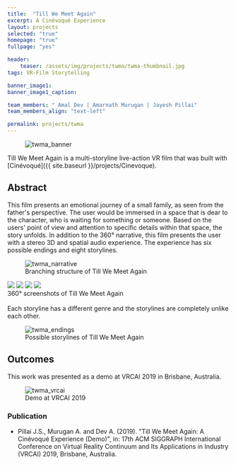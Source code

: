 ```yaml
---
title:  "Till We Meet Again"
excerpt: A Cinévoqué Experience
layout: projects   
selected: "true"
homepage: "true"
fullpage: "yes"

header:
    teaser: /assets/img/projects/twma/twma-thumbnail.jpg
tags: VR-Film Storytelling  

banner_image1:
banner_image1_caption:

team_members: " Amal Dev | Amarnath Murugan | Jayesh Pillai"
team_members_align: "text-left"

permalink: projects/twma
---
```


<figure class="align-center" style="width:100%;">
  <img src="{{ site.url }}{{ site.baseurl }}/assets/img/projects/twma/twma_poster.jpg" alt="twma_banner">
</figure> 


Till We Meet Again is a multi-storyline live-action VR film that was built with [Cinévoqué]({{ site.baseurl }}/projects/Cinevoque).

## Abstract

This film presents an emotional journey of a small family, as seen from the father's perspective. The user would be immersed in a space that is dear to the character, who is waiting for something or someone. Based on the users' point of view and attention to specific details within that space, the story unfolds. In addition to the 360° narrative, this film presents the user with a stereo 3D and spatial audio experience. The experience has six possible endings and eight storylines. 

<figure class="align-center" style="width:100%;">
  <img src="{{ site.url }}{{ site.baseurl }}/assets/img/projects/twma/twma_narrative.jpg" alt="twma_narrative">
  <figcaption>Branching structure of Till We Meet Again</figcaption>
</figure> 


<!-- 360-degree image embed. -->
<div class = "vr_single">
<a-scene loading-screen="dotsColor: white; backgroundColor: #008055;" class = "" embedded vr-mode-ui=" enabled: false" style="margin:0px; padding:0px;">
    <!-- Images. -->
    <img id="twma1" src="{{ site.baseurl }}/assets/img/projects/twma/360_twma_1.jpg">
    <img id="twma3" src="{{ site.baseurl }}/assets/img/projects/twma/360_twma_3.jpg">
    <img id="twma2" src="{{ site.baseurl }}/assets/img/projects/twma/360_twma_2.jpg">
    <img id="twma4" src="{{ site.baseurl }}/assets/img/projects/twma/360_twma_4.jpg">

  <!-- 360-degree image. -->
  <a-entity rotation="0 0 0" animation="property: rotation; to: 0 360 0; loop: true; dur: 500000; easing: linear">
        <a-sky class = "ARcarousel" id="image-360" radius="100" rotation="0 -90 0" src="#twma1"></a-sky>
    </a-entity>
</a-scene>
</div>
  <figcaption>360° screenshots of Till We Meet Again</figcaption>

<br>
Each storyline has a different genre and the storylines are completely unlike each other. 

<figure class="align-center" style="width:100%;">
  <img src="{{ site.baseurl }}/assets/img/projects/twma/endings.jpg" alt="twma_endings">
  <figcaption>Possible storylines of Till We Meet Again</figcaption>
</figure> 

## Outcomes

This work was presented as a demo at VRCAI 2019 in Brisbane, Australia. 

<figure class="align-center" style="width:100%;">
  <img src="{{ site.url }}{{ site.baseurl }}/assets/img/projects/twma/twma_vrcai.jpg" alt="twma_vrcai">
  <figcaption>Demo at VRCAI 2019</figcaption>
</figure> 

### **Publication**

- Pillai J.S., Murugan A. and Dev A. (2019). "Till We Meet Again: A Cinévoqué Experience (Demo)", in: 17th ACM SIGGRAPH International Conference on Virtual Reality Continuum and Its Applications in Industry (VRCAI) 2019, Brisbane, Australia.


<script>

    var slideIndex = 0;
    ARcarousel();

function carousel() {
  var i;
  var x = document.getElementsByClassName("mySlides");
  for (i = 0; i < x.length; i++) {
    x[i].style.display = "none";
  }
  slideIndex++;
  if (slideIndex > x.length) {slideIndex = 1}
  x[slideIndex-1].style.display = "inline";
  setTimeout(carousel, 5000); // Change image every 2 seconds
}
    
function ARcarousel() {
  var i;
    var x = document.getElementsByClassName("ARcarousel");
    var p = document.querySelector('a-sky');
    
  slideIndex++;
    
  if (slideIndex > 4) 
  {
      slideIndex = 1;
  }
    
    if(slideIndex == 1)
        {
            p.setAttribute('src','#twma1');
        }
    else
    if(slideIndex == 2)
        {
            p.setAttribute('src','#twma3');
        }
    else
    if(slideIndex == 3)
        {
            p.setAttribute('src','#twma2');
        }
    else
    if(slideIndex == 4)
        {
            p.setAttribute('src','#twma4');
        }

  setTimeout(ARcarousel, 7000); // Change image every few seconds
}

</script>
  